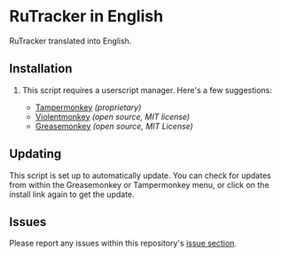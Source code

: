 # RuTracker in English
RuTracker translated into English.

## Installation

1. This script requires a userscript manager. Here's a few suggestions:

	* [Tampermonkey](https://www.tampermonkey.net/) *(proprietary)*
	* [Violentmonkey](https://violentmonkey.github.io/get-it/) *(open source, MIT license)*
	* [Greasemonkey](https://addons.mozilla.org/firefox/addon/greasemonkey/) *(open source, MIT License)*

## Updating

This script is set up to automatically update. You can check for updates from within the Greasemonkey or Tampermonkey menu, or click on the install link again to get the update.

## Issues

Please report any issues within this repository's [issue section](https://github.com/torrq/rut-english/issues). 
